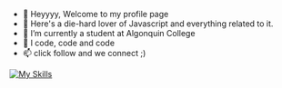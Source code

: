 - 👋 Heyyyy, Welcome to my profile page
- 👀 Here's a die-hard lover of Javascript and everything related to it.
- 🌱 I’m currently a student at Algonquin College
- 💞️ I code, code and code
- 📫 click follow and we connect ;)

[![My Skills](https://skillicons.dev/icons?i=js,html,css,cs,docker,express,firebase,jquery,linux,mysql,py,raspberrypi,react,redux,replit,svg)](https://skillicons.dev)

<!---
remarkablejames/remarkablejames is a ✨ special ✨ repository because its `README.md` (this file) appears on your GitHub profile.
You can click the Preview link to take a look at your changes.
--->
